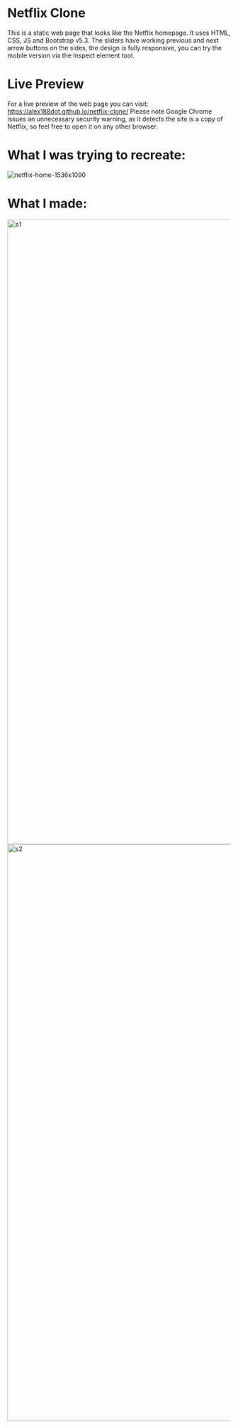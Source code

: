 # Netflix Clone

This is a static web page that looks like the Netflix homepage. It uses HTML, CSS, JS and Bootstrap v5.3. The sliders have working previous and next arrow buttons on the sides, the design is fully responsive, you can try the mobile version via the Inspect element tool. 

# Live Preview

For a live preview of the web page you can visit: https://alex188dot.github.io/netflix-clone/
Please note Google Chrome issues an unnecessary security warning, as it detects the site is a copy of Netflix, so feel free to open it on any other browser.

# What I was trying to recreate:

![netflix-home-1536x1090](https://github.com/Alex188dot/netflix-clone/assets/117444853/ef604a46-7a01-42a6-a621-9d1ff9a93955)

# What I made:

<img width="1407" alt="s1" src="https://github.com/Alex188dot/netflix-clone/assets/117444853/26d51407-5911-4972-9d21-c439a348d6f3">

<img width="1299" alt="s2" src="https://github.com/Alex188dot/netflix-clone/assets/117444853/e6fb057f-2ff7-491b-9e95-9f18d3b3dfc0">

